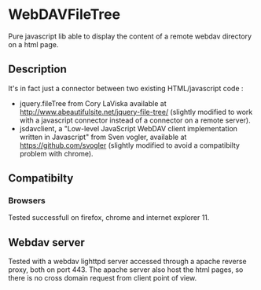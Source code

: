 # WebDAVFileTree
Pure javascript lib able to display the content of a remote webdav directory on a html page.

## Description

It's in fact just a connector between two existing HTML/javascript code :
 - jquery.fileTree from Cory LaViska available at http://www.abeautifulsite.net/jquery-file-tree/
(slightly modified to work with a javascript connector instead of a connector on a remote server).
 - jsdavclient, a "Low-level JavaScript WebDAV client implementation written in Javascript" from Sven vogler,
 available at https://github.com/svogler (slightly modified to avoid a compatibilty problem with chrome).

## Compatibilty
### Browsers
Tested successfull on firefox, chrome and internet explorer 11.

## Webdav server
Tested with a webdav lighttpd server accessed through a apache reverse proxy, both on port 443.
The apache server also host the html pages, so there is no cross domain request from client point of view.
